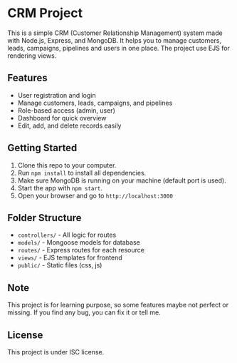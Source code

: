 # CRM Project

This is a simple CRM (Customer Relationship Management) system made with Node.js, Express, and MongoDB. It helps you to manage customers, leads, campaigns, pipelines and users in one place. The project use EJS for rendering views.

## Features

- User registration and login
- Manage customers, leads, campaigns, and pipelines
- Role-based access (admin, user)
- Dashboard for quick overview
- Edit, add, and delete records easily

## Getting Started

1. Clone this repo to your computer.
2. Run `npm install` to install all dependencies.
3. Make sure MongoDB is running on your machine (default port is used).
4. Start the app with `npm start`.
5. Open your browser and go to `http://localhost:3000`

## Folder Structure

- `controllers/` - All logic for routes
- `models/` - Mongoose models for database
- `routes/` - Express routes for each resource
- `views/` - EJS templates for frontend
- `public/` - Static files (css, js)

## Note

This project is for learning purpose, so some features maybe not perfect or missing. If you find any bug, you can fix it or tell me.

## License

This project is under ISC license.